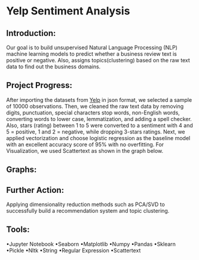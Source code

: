 # Yelp Sentiment Analysis


## Introduction:

Our goal is to build unsupervised Natural Language Processing (NLP) machine learning models to predict whether a business review text is positive or negative. Also, assigns topics(clustering) based on the raw text data to find out the business domains.

## Project Progress:

After importing the datasets from [Yelp](https://www.yelp.com/dataset) in json format, we selected a sample of 10000 observations. Then, we cleaned the raw text data by removing digits, punctuation, special characters stop words, non-English words, converting words to lower case, lemmatization, and adding a spell checker. Also, stars (rating) between 1 to 5 were converted to a sentiment with 4 and 5 = positive, 1 and 2 = negative, while dropping 3-stars ratings. Next, we applied vectorization and choose logistic regression as the baseline model with an excellent accuracy score of 95% with no overfitting. For Visualization, we used Scattertext as shown in the graph below.

## Graphs:

## Further Action:

Applying dimensionality reduction methods such as PCA/SVD to successfully build a recommendation system and topic clustering.

## Tools:
•Jupyter Notebook •Seaborn •Matplotlib •Numpy •Pandas •Sklearn •Pickle •Nltk •String •Regular Expression •Scattertext

